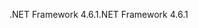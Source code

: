 <span data-ttu-id="07eda-101">.NET Framework 4.6.1</span><span class="sxs-lookup"><span data-stu-id="07eda-101">.NET Framework 4.6.1</span></span>